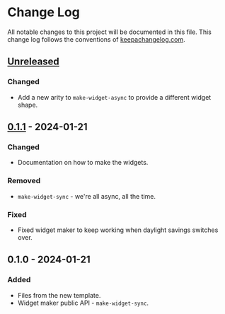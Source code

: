 # Change Log
All notable changes to this project will be documented in this file. This change log follows the conventions of [keepachangelog.com](http://keepachangelog.com/).

## [Unreleased]
### Changed
- Add a new arity to `make-widget-async` to provide a different widget shape.

## [0.1.1] - 2024-01-21
### Changed
- Documentation on how to make the widgets.

### Removed
- `make-widget-sync` - we're all async, all the time.

### Fixed
- Fixed widget maker to keep working when daylight savings switches over.

## 0.1.0 - 2024-01-21
### Added
- Files from the new template.
- Widget maker public API - `make-widget-sync`.

[Unreleased]: https://sourcehost.site/your-name/day-eight/compare/0.1.1...HEAD
[0.1.1]: https://sourcehost.site/your-name/day-eight/compare/0.1.0...0.1.1
